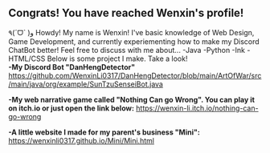 ## Congrats! You have reached Wenxin's profile!

<!--
**WenxinLi0317/WenxinLi0317** is a ✨ _special_ ✨ repository because its `README.md` (this file) appears on your GitHub profile.

Here are some ideas to get you started:

- 🔭 I’m currently working on ...
- 🌱 I’m currently learning ...
- 👯 I’m looking to collaborate on ...
- 🤔 I’m looking for help with ...
- 💬 Ask me about ...
- 📫 How to reach me: ...
- 😄 Pronouns: ...
- ⚡ Fun fact: ...
-->
٩(ˊᗜˋ )و
Howdy! My name is Wenxin!
I've basic knowledge of Web Design, Game Development, and currently experiementing how to make my Discord ChatBot better! 
Feel free to discuss with me about...
  -Java
  -Python
  -Ink
  -HTML/CSS
Below is some project I make. Take a look!   
**-My Discord Bot "DanHengDetector"**
https://github.com/WenxinLi0317/DanHengDetector/blob/main/ArtOfWar/src/main/java/org/example/SunTzuSenseiBot.java

**-My web narrative game called "Nothing Can go Wrong". You can play it on itch.io or just open the link below:**
https://wenxin-li.itch.io/nothing-can-go-wrong

**-A little website I made for my parent's business "Mini":**
https://wenxinli0317.github.io/Mini/Mini.html
